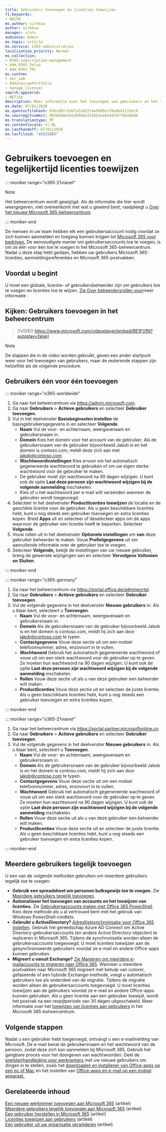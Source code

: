 ```yaml
---
title: Gebruikers toevoegen en licenties toewijzen
f1.keywords:
- NOCSH
ms.author: sirkkuw
author: Sirkkuw
manager: scotv
audience: Admin
ms.topic: article
ms.service: o365-administration
localization_priority: Normal
ms.collection:
- M365-subscription-management
- Adm_O365_Setup
- Adm_O365_TOC
ms.custom:
- okr_smb
- AdminSurgePortfolio
- manage_licenses
search.appverid:
- MET150
description: Meer informatie over het toevoegen van gebruikers en het tegelijkertijd toewijzen van licenties aan Microsoft 365.
ms.date: 07/01/2020
ms.openlocfilehash: 016c98fc93bfa1a92274a5b991cf8adbd1131bc9
ms.sourcegitcommit: 0650da0e54a2b484a3156b3aabe44397fbb38e00
ms.translationtype: MT
ms.contentlocale: nl-NL
ms.lasthandoff: 07/01/2020
ms.locfileid: "45015885"
---
```

# <a name="add-users-and-assign-licenses-at-the-same-time"></a>Gebruikers toevoegen en tegelijkertijd licenties toewijzen

::: moniker range="o365-21vianet"

> [!NOTE]
> Het beheercentrum wordt gewijzigd. Als de informatie die hier wordt weergegeven, niet overeenkomt met wat u gewend bent, raadpleegt u [Over het nieuwe Microsoft 365-beheercentrum](https://docs.microsoft.com/microsoft-365/admin/microsoft-365-admin-center-preview?view=o365-21vianet).

::: moniker-end

De mensen in uw team hebben elk een gebruikersaccount nodig voordat ze zich kunnen aanmelden en toegang kunnen krijgen tot [Microsoft 365 voor bedrijven.](https://go.microsoft.com/fwlink/?LinkID=519395) De eenvoudigste manier om gebruikersaccounts toe te voegen, is om ze één voor één toe te voegen in het Microsoft 365-beheercentrum. Nadat u deze stap hebt gedaan, hebben uw gebruikers Microsoft 365-licenties, aanmeldingsreferenties en Microsoft 365-postvakken.

## <a name="before-you-begin"></a>Voordat u begint

U moet een globale, licentie- of gebruikersbeheerder zijn om gebruikers toe te voegen en licenties toe te wijzen. [Zie Over beheerdersrollen voor](../../admin/add-users/about-admin-roles.md)meer informatie .

## <a name="watch-add-users-in-the-admin-center"></a>Kijken: Gebruikers toevoegen in het beheercentrum

> [!VIDEO https://www.microsoft.com/videoplayer/embed/RE1FOfN?autoplay=false]

> [!NOTE]
> De stappen die in de video worden gebruikt, geven een ander startpunt weer voor het toevoegen van gebruikers, maar de resterende stappen zijn hetzelfde als de volgende procedure.

## <a name="add-users-one-at-a-time"></a>Gebruikers één voor één toevoegen

::: moniker range="o365-worldwide"

1. Ga naar het beheercentrum via <a href="https://go.microsoft.com/fwlink/p/?linkid=2024339" target="_blank">https://admin.microsoft.com</a>.
2. Ga naar **Gebruikers** > **Actieve gebruikers** en selecteer **Gebruiker toevoegen**.
3. Vul in het deelvenster **Basisbeginselen instellen** de basisgebruikersgegevens in en selecteer **Volgende**.
    - **Naam** Vul de voor- en achternaam, weergavenaam en gebruikersnaam in.
    - **Domein** Kies het domein voor het account van de gebruiker. Als de gebruikersnaam van de gebruiker bijvoorbeeld Jakob is en het domein is contoso.com, meldt deze zich aan met jakob@contoso.com.
    - **Wachtwoordinstellingen** Kies ervoor om het automatisch gegenereerde wachtwoord te gebruiken of om uw eigen sterke wachtwoord voor de gebruiker te maken.
    - De gebruiker moet zijn wachtwoord na 90 dagen wijzigen. U kunt ook de optie **Laat deze persoon zijn wachtwoord wijzigen bij de volgende aanmelding** inschakelen.
    - Kies of u het wachtwoord per e-mail wilt verzenden wanneer de gebruiker wordt toegevoegd.
4. Selecteer in het deelvenster **Productlicenties toewijzen** de locatie en de geschikte licentie voor de gebruiker. Als u geen beschikbare licenties hebt, kunt u nog steeds een gebruiker toevoegen en extra licenties kopen. Breid **Apps** uit en selecteer of deselecteer apps om de apps waarvoor de gebruiker een licentie heeft te beperken. Selecteer **Volgende**.
5. Vouw rollen uit in het deelvenster **Optionele instellingen** om **van** deze gebruiker beheerder te maken. Vouw **Profielgegevens** uit om aanvullende informatie over de gebruiker toe te voegen.
6. Selecteer **Volgende,** bekijk de instellingen van uw nieuwe gebruiker, breng de gewenste wijzigingen aan en selecteer **Vervolgens Voltooien en** **Sluiten**.

::: moniker-end

::: moniker range="o365-germany"

1. Ga naar het beheercentrum via <a href="https://go.microsoft.com/fwlink/p/?linkid=848041" target="_blank">https://portal.office.de/adminportal</a>.
2. Ga naar **Gebruikers** > **Actieve gebruikers** en selecteer **Gebruiker toevoegen**.
3. Vul de volgende gegevens in het deelvenster **Nieuwe gebruikers** in. Als u klaar bent, selecteert u **Toevoegen**.
    - **Naam** Vul de voor- en achternaam, weergavenaam en gebruikersnaam in.
    - **Domein** Als de gebruikersnaam van de gebruiker bijvoorbeeld Jakob is en het domein is contoso.com, meldt hij zich aan door jakob@contoso.com te typen.
    - **Contactgegevens** Vouw deze sectie uit om een mobiel telefoonnummer, adres, enzovoort in te vullen.
    - **Wachtwoord** Gebruik het automatisch gegenereerde wachtwoord of vouw uit om een sterk wachtwoord voor de gebruiker op te geven. Ze moeten hun wachtwoord na 90 dagen wijzigen. U kunt ook de optie **Laat deze persoon zijn wachtwoord wijzigen bij de volgende aanmelding** inschakelen.
    - **Rollen** Vouw deze sectie uit als u van deze gebruiker een beheerder wilt maken.
    - **Productlicenties** Vouw deze sectie uit en selecteer de juiste licentie. Als u geen beschikbare licenties hebt, kunt u nog steeds een gebruiker toevoegen en extra licenties kopen.

::: moniker-end

::: moniker range="o365-21vianet"

1. Ga naar het beheercentrum via <a href="https://go.microsoft.com/fwlink/p/?linkid=850627" target="_blank">https://portal.partner.microsoftonline.cn</a>.
2. Ga naar **Gebruikers** > **Actieve gebruikers** en selecteer **Gebruiker toevoegen**.
3. Vul de volgende gegevens in het deelvenster **Nieuwe gebruikers** in. Als u klaar bent, selecteert u **Toevoegen**.
    - **Naam** Vul de voor- en achternaam, weergavenaam en gebruikersnaam in.
    - **Domein** Als de gebruikersnaam van de gebruiker bijvoorbeeld Jakob is en het domein is contoso.com, meldt hij zich aan door jakob@contoso.com te typen.
    - **Contactgegevens** Vouw deze sectie uit om een mobiel telefoonnummer, adres, enzovoort in te vullen.
    - **Wachtwoord** Gebruik het automatisch gegenereerde wachtwoord of vouw uit om een sterk wachtwoord voor de gebruiker op te geven. Ze moeten hun wachtwoord na 90 dagen wijzigen. U kunt ook de optie **Laat deze persoon zijn wachtwoord wijzigen bij de volgende aanmelding** inschakelen.
    - **Rollen** Vouw deze sectie uit als u van deze gebruiker een beheerder wilt maken.
    - **Productlicenties** Vouw deze sectie uit en selecteer de juiste licentie. Als u geen beschikbare licenties hebt, kunt u nog steeds een gebruiker toevoegen en extra licenties kopen.

::: moniker-end

## <a name="add-multiple-users-at-the-same-time"></a>Meerdere gebruikers tegelijk toevoegen

U een van de volgende methoden gebruiken om meerdere gebruikers tegelijk toe te voegen:
  
- **Gebruik een spreadsheet om personen bulksgewijs toe te voegen.** Zie [Meerdere gebruikers tegelijk toevoegen](https://docs.microsoft.com/office365/enterprise/add-several-users-at-the-same-time).
- **Automatiseer het toevoegen van accounts en het toewijzen van licenties.** Zie [Gebruikersaccounts maken met Office 365 PowerShell](https://docs.microsoft.com/office365/enterprise/powershell/create-user-accounts-with-office-365-powershell). Kies deze methode als u al vertrouwd bent met het gebruik van Windows PowerShell-cmdlets.
- **Gebruikt u ActiveDirectory?** [Adreslijstsynchronisatie voor Office 365 instellen](https://docs.microsoft.com/office365/enterprise/set-up-directory-synchronization). Gebruik het gereedschap Azure AD Connect om Active Directory-gebruikersaccounts (en andere Active Directory-objecten) te repliceren in Microsoft 365. Tijdens de synchronisatie worden alleen de gebruikersaccounts toegevoegd. U moet licenties toewijzen aan de gesynchroniseerde gebruikers voordat ze e-mail en andere Office-apps kunnen gebruiken.
- **Migreert u vanuit Exchange?** [Zie Manieren om meerdere e-mailaccounts te migreren naar Office 365](https://docs.microsoft.com/Exchange/mailbox-migration/mailbox-migration). Wanneer u meerdere postvakken naar Microsoft 365 migreert met behulp van cutover, gefaseerde of een hybride Exchange-methode, voegt u automatisch gebruikers toe als onderdeel van de migratie. Tijdens de migratie worden alleen de gebruikersaccounts toegevoegd. U moet licenties toewijzen aan de gebruikers voordat ze e-mail en andere Office-apps kunnen gebruiken. Als u geen licentie aan een gebruiker toewijst, wordt het postvak na een respijtperiode van 30 dagen uitgeschakeld. Meer informatie over het [toewijzen van licenties aan gebruikers](../manage/assign-licenses-to-users.md) in het Microsoft 365-beheercentrum.

## <a name="next-steps"></a>Volgende stappen

Nadat u een gebruiker hebt toegevoegd, ontvangt u een e-mailmelding van Microsoft. De e-mail bevat de gebruikersnaam en het wachtwoord van de persoon, zodat deze zich kan aanmelden bij Microsoft 365. Gebruik het gangbare proces voor het doorgeven van wachtwoorden. Deel de [snelstarthandleiding voor werknemers](https://support.microsoft.com/office/b9700090-ce64-4046-ab92-ce8488a7bc0f) met uw nieuwe gebruikers om dingen in te stellen, zoals het [downloaden en installeren van Office-apps op een pc of Mac](https://support.microsoft.com/office/4414eaaf-0478-48be-9c42-23adc4716658) en het instellen van [Office-apps en e-mail op een mobiel apparaat.](https://support.microsoft.com/office/7dabb6cb-0046-40b6-81fe-767e0b1f014f)

## <a name="related-content"></a>Gerelateerde inhoud

[Een nieuwe werknemer toevoegen aan Microsoft 365](add-new-employee.md) (artikel)\
[Meerdere gebruikers tegelijk toevoegen aan Microsoft 365](https://docs.microsoft.com/office365/enterprise/add-several-users-at-the-same-time) (artikel)\
[Een gebruiker herstellen in Microsoft 365](restore-user.md) (artikel)\
[Licenties toewijzen aan gebruikers](../manage/assign-licenses-to-users.md) (artikel)\
[Een gebruiker uit uw organisatie verwijderen](delete-a-user.md) (artikel)